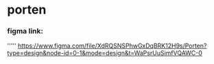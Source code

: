 # porten

### figma link:
'''''
https://www.figma.com/file/XdRQSNSPhwGxDqBRK12H9s/Porten?type=design&node-id=0-1&mode=design&t=WaPsrUuSimfVQAWC-0